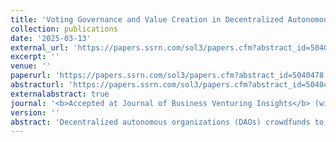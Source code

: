 ```yaml
---
title: 'Voting Governance and Value Creation in Decentralized Autonomous Organizations (DAOs)'
collection: publications
date: '2025-03-13'
external_url: 'https://papers.ssrn.com/sol3/papers.cfm?abstract_id=5040478'
excerpt: ''
venue: ''
paperurl: 'https://papers.ssrn.com/sol3/papers.cfm?abstract_id=5040478'
abstracturl: 'https://papers.ssrn.com/sol3/papers.cfm?abstract_id=5040478'
externalabstract: true
journal: '<b>Accepted at Journal of Business Venturing Insights</b> (with C. Bellavitis)'
version: ''
abstract: 'Decentralized autonomous organizations (DAOs) crowdfunds to invest in various projects. The decentralization feature of DAOs submits that decision-making is a collective democratic action of all DAO members. The autonomy feature of DAOs suggests that decision-making is an algorithmic process governed by self-executing smart contracts. However, in reality, DAOs are neither perfectly decentralized nor completely autonomous. Our empirical analysis shows that deviations from the ideals of decentralization and autonomy are costly. Non-algorithmic off-chain voting governance of decision-making leads to a substantial discount in DAO value. Non-decentralized aspects such as large voting coalitions also affect DAO value. Interaction effects are also shown. The study implies that platform governance design choices are crucial for DAO success.'
---
```

